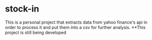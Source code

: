 # stock-in
This is a personal project that extracts data from yahoo finance's api in order to process it and put them into a csv for further analysis. **This project is still being developed
